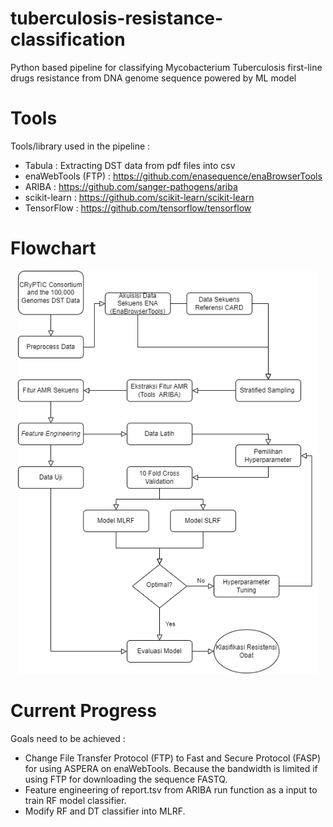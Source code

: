 # tuberculosis-resistance-classification
 Python based pipeline for classifying Mycobacterium Tuberculosis first-line drugs resistance from DNA genome sequence powered by ML model

# Tools
Tools/library used in the pipeline :
- Tabula : Extracting DST data from pdf files into csv
- enaWebTools (FTP) : https://github.com/enasequence/enaBrowserTools
- ARIBA : https://github.com/sanger-pathogens/ariba <br>
- scikit-learn : https://github.com/scikit-learn/scikit-learn
- TensorFlow : https://github.com/tensorflow/tensorflow

# Flowchart
<p align="center">
<img src="/img/flowchart_skripsi.png" width="480" title="pipeline flowchart">
</p>

# Current Progress 
Goals need to be achieved :
- Change File Transfer Protocol (FTP) to Fast and Secure Protocol (FASP) for using ASPERA on enaWebTools. Because the bandwidth is limited if using FTP for downloading the sequence FASTQ.
- Feature engineering of report.tsv from ARIBA run function as a input to train RF model classifier.
- Modify RF and DT classifier into MLRF.
